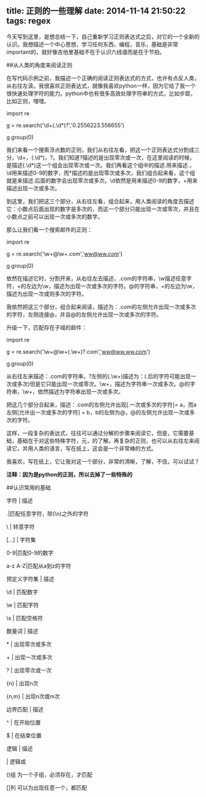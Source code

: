 title: 正则的一些理解
date: 2014-11-14 21:50:22
tags: regex
---

今天写到这里，是想总结一下，自己重新学习正则表达式之后，对它的一个全新的认识。我想描述一个中心思想，学习任何东西，编程，音乐，基础是非常important的，就好像吉他里基础不在于认识六线谱而是在于节拍。

##从人类的角度来阅读正则

在写代码示例之前，我描述一个正确的阅读正则表达式的方式，也许有点反人类，从右往左读。我很喜欢正则表达式，就像我喜欢python一样，因为它给了我一个很快速处理字符的能力。python中也有很多高效处理字符串的方式，比如步距，比如正则，嘿嘿。

import re

g = re.search('\d+(\.\d*)?','0.2556223.556655')

g.group(0)

我们来看一个搜索浮点数的正则，我们从右往左看，把这一个正则表达式分割成三分，\d+，(\.\d*)，?。我们知道?描述的是出现零次或一次，在这里阅读的时候，是描述(\.\d*)这一个组会出现零次或一次。我们再看这个组中的描述\.用来描述.，\d用来描述0-9的数字，而*描述的是出现零次或多次，我们组合起来看，这个组就是来描述.后面的数字会出现零次或多次。\d依然是用来描述0-9的数字，+用来描述出现一次或多次。

到这里，我们把这三个部分，从右往左看，组合起来，用人类阅读的角度去描述它：小数点后面出现的数字是多次的，而这一个部分只能出现一次或零次，并且在小数点之前可以出现一次或多次的数字。
<!--more-->
那么让我们看一个搜索邮件的正则：

import re

g = re.search('\w+@\w+\.com','ww@ww.com')

g.group(0)

依然在描述它时，分割开来，从右往左去描述，.com的字符串，\w描述任意字符，+的左边为\w，描述为出现一次或多次的字符。@的字符串，+的左边为\w，描述为出现一次或则多次的字符。

我依然把这三个部分，组合起来阅读，描述为：.com的左侧允许出现一次或多次的字符，左侧连接@，并且@的左侧允许出现一次或多次的字符。

升级一下，匹配存在子域的邮件：

import re

g = re.search('\w+@\w+(\.\w+)?\.com','ww@ww.ww.com')

g.group(0)

从右往左来描述：.com的字符串，?左侧的(\.\w+)描述为：(.后的字符可能出现一次或多次)但是它只能出现一次或零次。\w+，描述为字符串一次或多次。@的字符串，\w+，依然描述为字符串出现一次或多次。

把这几个部分合起来，描述：.com的左侧允许出现[.一次或多次的字符]= a，而a左侧[允许出一次或多次的字符] = b，b的左侧为@，@的左侧允许出现一次或多次的字符。

这样，一段复杂的表达式，往往可以通过分解的步骤来阅读它，但是，它需要基础，基础在于对这些特殊字符，元，的了解。再复杂的正则，也可以从右往左来阅读它，并用人类的语言，写在纸上，这会是一个非常棒的方式。

我喜欢，写在纸上，它让我对这一个部分，非常的清晰，了解，不信，可以试试？

**注释：因为是python的正则，所以去掉了一些特殊的**

##认识常用的基础

字符 | 描述

.|匹配任意字符，除(\n)之外的字符

\ | 转意字符

[...] | 字符集

0-9|匹配0-9的数字

a-z A-Z|匹配从a到z的字符

预定义字符集 | 描述

\d | 匹配数字

\w | 匹配字符

\s | 匹配空格符

数量词 | 描述

\* | 出现零次或多次

\+ | 出现一次或多次

? | 出现零次或一次

{n} | 出现n次

{n,m} | 出现n次或m次

边界匹配 | 描述

^ | 在开始位置

$ | 在结束位置

逻辑 | 描述

|  逻辑或

()组 为一个子组，必须存在，才匹配

[]列 可以为出现任意一个，都匹配
